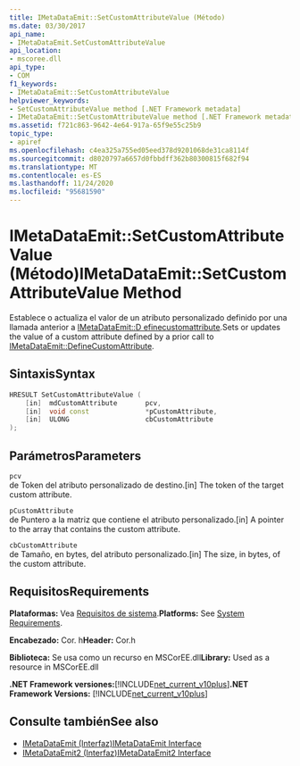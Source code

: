 ```yaml
---
title: IMetaDataEmit::SetCustomAttributeValue (Método)
ms.date: 03/30/2017
api_name:
- IMetaDataEmit.SetCustomAttributeValue
api_location:
- mscoree.dll
api_type:
- COM
f1_keywords:
- IMetaDataEmit::SetCustomAttributeValue
helpviewer_keywords:
- SetCustomAttributeValue method [.NET Framework metadata]
- IMetaDataEmit::SetCustomAttributeValue method [.NET Framework metadata]
ms.assetid: f721c863-9642-4e64-917a-65f9e55c25b9
topic_type:
- apiref
ms.openlocfilehash: c4ea325a755ed05eed378d9201068de31ca8114f
ms.sourcegitcommit: d8020797a6657d0fbbdff362b80300815f682f94
ms.translationtype: MT
ms.contentlocale: es-ES
ms.lasthandoff: 11/24/2020
ms.locfileid: "95681590"
---
```

# <a name="imetadataemitsetcustomattributevalue-method"></a><span data-ttu-id="3c9d3-102">IMetaDataEmit::SetCustomAttributeValue (Método)</span><span class="sxs-lookup"><span data-stu-id="3c9d3-102">IMetaDataEmit::SetCustomAttributeValue Method</span></span>

<span data-ttu-id="3c9d3-103">Establece o actualiza el valor de un atributo personalizado definido por una llamada anterior a [IMetaDataEmit::D efinecustomattribute](imetadataemit-definecustomattribute-method.md).</span><span class="sxs-lookup"><span data-stu-id="3c9d3-103">Sets or updates the value of a custom attribute defined by a prior call to [IMetaDataEmit::DefineCustomAttribute](imetadataemit-definecustomattribute-method.md).</span></span>  
  
## <a name="syntax"></a><span data-ttu-id="3c9d3-104">Sintaxis</span><span class="sxs-lookup"><span data-stu-id="3c9d3-104">Syntax</span></span>  
  
```cpp  
HRESULT SetCustomAttributeValue (
    [in]  mdCustomAttribute       pcv,
    [in]  void const              *pCustomAttribute,
    [in]  ULONG                   cbCustomAttribute
);  
```  
  
## <a name="parameters"></a><span data-ttu-id="3c9d3-105">Parámetros</span><span class="sxs-lookup"><span data-stu-id="3c9d3-105">Parameters</span></span>  

 `pcv`  
 <span data-ttu-id="3c9d3-106">de Token del atributo personalizado de destino.</span><span class="sxs-lookup"><span data-stu-id="3c9d3-106">[in] The token of the target custom attribute.</span></span>  
  
 `pCustomAttribute`  
 <span data-ttu-id="3c9d3-107">de Puntero a la matriz que contiene el atributo personalizado.</span><span class="sxs-lookup"><span data-stu-id="3c9d3-107">[in] A pointer to the array that contains the custom attribute.</span></span>  
  
 `cbCustomAttribute`  
 <span data-ttu-id="3c9d3-108">de Tamaño, en bytes, del atributo personalizado.</span><span class="sxs-lookup"><span data-stu-id="3c9d3-108">[in] The size, in bytes, of the custom attribute.</span></span>  
  
## <a name="requirements"></a><span data-ttu-id="3c9d3-109">Requisitos</span><span class="sxs-lookup"><span data-stu-id="3c9d3-109">Requirements</span></span>  

 <span data-ttu-id="3c9d3-110">**Plataformas:** Vea [Requisitos de sistema](../../get-started/system-requirements.md).</span><span class="sxs-lookup"><span data-stu-id="3c9d3-110">**Platforms:** See [System Requirements](../../get-started/system-requirements.md).</span></span>  
  
 <span data-ttu-id="3c9d3-111">**Encabezado:** Cor. h</span><span class="sxs-lookup"><span data-stu-id="3c9d3-111">**Header:** Cor.h</span></span>  
  
 <span data-ttu-id="3c9d3-112">**Biblioteca:** Se usa como un recurso en MSCorEE.dll</span><span class="sxs-lookup"><span data-stu-id="3c9d3-112">**Library:** Used as a resource in MSCorEE.dll</span></span>  
  
 <span data-ttu-id="3c9d3-113">**.NET Framework versiones:**[!INCLUDE[net_current_v10plus](../../../../includes/net-current-v10plus-md.md)]</span><span class="sxs-lookup"><span data-stu-id="3c9d3-113">**.NET Framework Versions:** [!INCLUDE[net_current_v10plus](../../../../includes/net-current-v10plus-md.md)]</span></span>  
  
## <a name="see-also"></a><span data-ttu-id="3c9d3-114">Consulte también</span><span class="sxs-lookup"><span data-stu-id="3c9d3-114">See also</span></span>

- [<span data-ttu-id="3c9d3-115">IMetaDataEmit (Interfaz)</span><span class="sxs-lookup"><span data-stu-id="3c9d3-115">IMetaDataEmit Interface</span></span>](imetadataemit-interface.md)
- [<span data-ttu-id="3c9d3-116">IMetaDataEmit2 (Interfaz)</span><span class="sxs-lookup"><span data-stu-id="3c9d3-116">IMetaDataEmit2 Interface</span></span>](imetadataemit2-interface.md)
